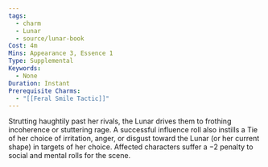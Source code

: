```yaml
---
tags:
  - charm
  - Lunar
  - source/lunar-book
Cost: 4m
Mins: Appearance 3, Essence 1
Type: Supplemental
Keywords:
  - None
Duration: Instant
Prerequisite Charms:
  - "[[Feral Smile Tactic]]"
---
```

Strutting haughtily past her rivals, the Lunar drives them to frothing incoherence or stuttering rage. A successful influence roll also instills a Tie of her choice of irritation, anger, or disgust toward the Lunar (or her current shape) in targets of her choice. Affected characters suffer a −2 penalty to social and mental rolls for the scene.